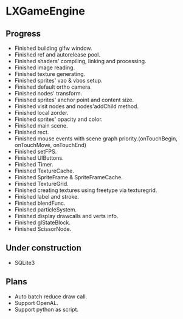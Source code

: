 # LXGameEngine

## Progress
- Finished building glfw window.
- Finished ref and autorelease pool.
- Finished shaders' compiling, linking and processing.
- Finished image reading.
- Finished texture generating.
- Finished sprites' vao & vbos setup.
- Finished default ortho camera.
- Finished nodes' transform.
- Finished sprites' anchor point and content size.
- Finished visit nodes and nodes'addChild method.
- Finished local zorder.
- Finished sprites' opacity and color.
- Finished main scene.
- Finished rect.
- Finished mouse events with scene graph priority.(onTouchBegin, onTouchMove, onTouchEnd)
- Finished setFPS.
- Finished UIButtons.
- Finished Timer.
- Finished TextureCache.
- Finished SpriteFrame & SpriteFrameCache.
- Finished TextureGrid.
- Finished creating textures using freetype via texturegrid.
- Finished label and stroke.
- Finished blendFunc.
- Finished particleSystem.
- Finished display drawcalls and verts info.
- Finished glStateBlock.
- Finished ScissorNode.

## Under construction
- SQLite3

## Plans
- Auto batch reduce draw call.
- Support OpenAL.
- Support python as script.
